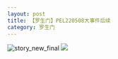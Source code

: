 ```yaml
---
layout: post
title: 【罗生门】PEL220508大事件后续
category: 罗生门
---
```

![story_new_final](http://rdr022gcy.hd-bkt.clouddn.com/img/story_new_final_0322.png)
![](http://rc5p5sl4z.hd-bkt.clouddn.com/img/pel-watermelon-220514-1.jpeg)
  




